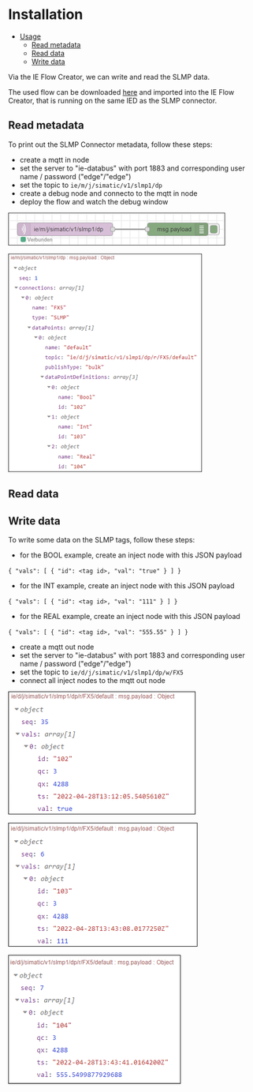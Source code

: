 # Installation

- [Usage](#usage)
  - [Read metadata](#read-metadata)
  - [Read data](#read-data)
  - [Write data](#write-data)

Via the IE Flow Creator, we can write and read the SLMP data.

The used flow can be downloaded [here](/src/flow.json) and imported into the IE Flow Creator, that is running on the same IED as the SLMP connector.

## Read metadata

To print out the SLMP Connector metadata, follow these steps:

- create a mqtt in node
- set the server to "ie-databus" with port 1883 and corresponding user name / password ("edge"/"edge")
- set the topic to `ie/m/j/simatic/v1/slmp1/dp`
- create a debug node and connecto to the mqtt in node
- deploy the flow and watch the debug window

![metadata_flow](/docs/graphics/Metadata_Flow.png)

![metadata](/docs/graphics/Metadata.png)

## Read data

## Write data

To write some data on the SLMP tags, follow these steps:

- for the BOOL example, create an inject node with this JSON payload

`{ "vals": [ { "id": <tag id>, "val": "true" } ] }`

- for the INT example, create an inject node with this JSON payload

`{ "vals": [ { "id": <tag id>, "val": "111" } ] }`

- for the REAL example, create an inject node with this JSON payload

`{ "vals": [ { "id": <tag id>, "val": "555.55" } ] }`

- create a mqtt out node
- set the server to "ie-databus" with port 1883 and corresponding user name / password ("edge"/"edge")
- set the topic to `ie/d/j/simatic/v1/slmp1/dp/w/FX5`
- connect all inject nodes to the mqtt out node

![json_bool](/docs/graphics/JSON_Bool.png)

![json_bool](/docs/graphics/JSON_Int.png)

![json_bool](/docs/graphics/JSON_Real.png)
